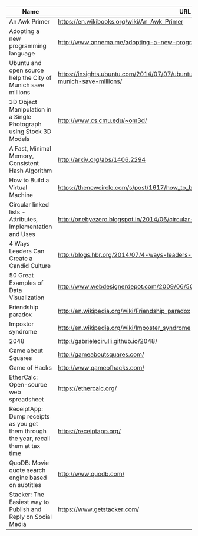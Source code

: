 Name|URL|Tags
----|---|----
An Awk Primer|https://en.wikibooks.org/wiki/An_Awk_Primer|Technical,Unix
Adopting a new programming language|http://www.annema.me/adopting-a-new-programming-language|Technical
Ubuntu and open source help the City of Munich save millions|https://insights.ubuntu.com/2014/07/07/ubuntu-and-open-source-help-the-city-of-munich-save-millions/|Technical
3D Object Manipulation in a Single Photograph using Stock 3D Models|http://www.cs.cmu.edu/~om3d/|Technical,DR
A Fast, Minimal Memory, Consistent Hash Algorithm|http://arxiv.org/abs/1406.2294|Technical,DR
How to Build a Virtual Machine|https://thenewcircle.com/s/post/1617/how_to_build_a_virtual_machine_terrence_parr_video|Technical,TLDR
Circular linked lists - Attributes, Implementation and Uses|http://onebyezero.blogspot.in/2014/06/circular-linked-lists-attributes.html|Technical,DR
4 Ways Leaders Can Create a Candid Culture|http://blogs.hbr.org/2014/07/4-ways-leaders-can-create-a-candid-culture/|General,HBR,DR
50 Great Examples of Data Visualization|http://www.webdesignerdepot.com/2009/06/50-great-examples-of-data-visualization/|General
Friendship paradox|http://en.wikipedia.org/wiki/Friendship_paradox|General,Wikipedia,DR
Impostor syndrome|http://en.wikipedia.org/wiki/Imposter_syndrome|General,Wikipedia,DR
2048|http://gabrielecirulli.github.io/2048/|App_Games
Game about Squares|http://gameaboutsquares.com/|App_Games
Game of Hacks|http://www.gameofhacks.com/|Apps,DR
EtherCalc: Open-source web spreadsheet|https://ethercalc.org/|Apps
ReceiptApp: Dump receipts as you get them through the year, recall them at tax time|https://receiptapp.org/|Apps
QuoDB: Movie quote search engine based on subtitles|http://www.quodb.com/|Apps
Stacker: The Easiest way to Publish and Reply on Social Media|https://www.getstacker.com/|Apps
